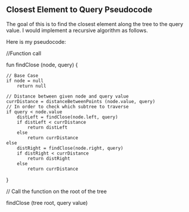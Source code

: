 ## Closest Element to Query Pseudocode

The goal of this is to find the closest element
along the tree to the query value. I would implement
a recursive algorithm as follows.

Here is my pseudocode:

//Function call

fun findClose (node, query) {

    // Base Case
    if node = null
        return null
    
    // Distance between given node and query value
    currDistance = distanceBetweenPoints (node.value, query)
    // In order to check which subtree to traverse
    if query < node.value
        distLeft = findClose(node.left, query)
        if distLeft < currDistance
            return distLeft
        else
            return currDistance
    else
        distRight = findClose(node.right, query)
        if distRight < currDistance
            return distRight
        else
            return currDistance
}

// Call the function on the root of the tree

findClose (tree root, query value)
